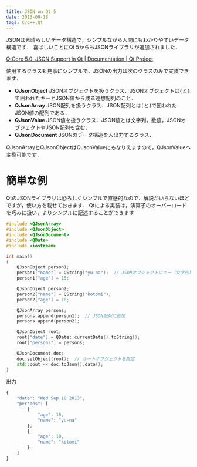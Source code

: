 ```yaml
---
title: JSON on Qt 5
date: 2013-09-18
tags: C/C++,Qt
---
```


JSONは素晴らしいデータ構造で，シンプルながら人間にもわかりやすいデータ構造です．
喜ばしいことにQt 5からもJSONライブラリが追加されました．

[QtCore 5.0: JSON Support in Qt | Documentation | Qt Project](http://qt-project.org/doc/qt-5.0/qtcore/json.html)

使用するクラスも見事にシンプルで，JSONの出力は次のクラスのみで実装できます．

- **QJsonObject** JSONオブジェクトを扱うクラス．JSONオブジェクトは`{`と`}`で囲われたキーとJSON値から成る連想配列のこと．
- **QJsonArray** JSON配列を扱うクラス．JSON配列とは`[`と`]`で囲われたJSON値の配列である．
- **QJsonValue** JSON値を扱うクラス．JSON値とは文字列，数値，JSONオブジェクトやJSON配列も含む．
- **QJsonDocument** JSONのデータ構造を入出力するクラス．

QJsonArrayとQJsonObjectはQJsonValueにもなりえますので，QJsonValueへ変換可能です．

# 簡単な例

QtのJSONライブラリは恐ろしくシンプルで直感的なので．解説がいらないほどですが，使い方を載せておきます．
Qtによる実装は，演算子のオーバーロードを巧みに扱い，よりシンプルに記述することができます．

```cpp
#include <QJsonArray>
#include <QJsonObject>
#include <QJsonDocument>
#include <QDate>
#include <iostream>

int main()
{
    QJsonObject person1;
    person1["name"] = QString("yu-na");  // JSONオブジェクトにキー（文字列）と値を追加
    person1["age"] = 15;

    QJsonObject person2;
    person2["name"] = QString("kotomi");
    person2["age"] = 10;

    QJsonArray persons;
    persons.append(person1);  // JSON配列に追加
    persons.append(person2);

    QJsonObject root;
    root["date"] = QDate::currentDate().toString();
    root["persons"] = persons;

    QJsonDocument doc;
    doc.setObject(root);  // ルートオブジェクトを指定
    std::cout << doc.toJson().data();
}
```

出力

```javascript
{
    "date": "Wed Sep 18 2013",
    "persons": [
        {
            "age": 15,
            "name": "yu-na"
        },
        {
            "age": 10,
            "name": "kotomi"
        }
    ]
}
```

